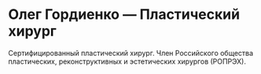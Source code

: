# Олег Гордиенко — Пластический хирург

Сертифицированный пластический хирург. Член&nbsp;Российского общества пластических, реконструктивных и&nbsp;эстетических хирургов (РОПРЭХ).
